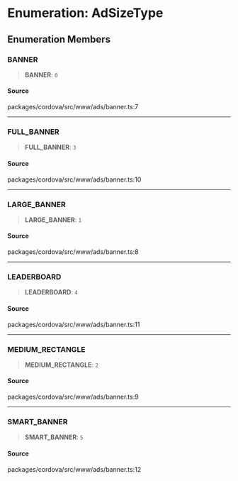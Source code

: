 # Enumeration: AdSizeType

## Enumeration Members

### BANNER

> **BANNER**: `0`

#### Source

packages/cordova/src/www/ads/banner.ts:7

***

### FULL\_BANNER

> **FULL\_BANNER**: `3`

#### Source

packages/cordova/src/www/ads/banner.ts:10

***

### LARGE\_BANNER

> **LARGE\_BANNER**: `1`

#### Source

packages/cordova/src/www/ads/banner.ts:8

***

### LEADERBOARD

> **LEADERBOARD**: `4`

#### Source

packages/cordova/src/www/ads/banner.ts:11

***

### MEDIUM\_RECTANGLE

> **MEDIUM\_RECTANGLE**: `2`

#### Source

packages/cordova/src/www/ads/banner.ts:9

***

### SMART\_BANNER

> **SMART\_BANNER**: `5`

#### Source

packages/cordova/src/www/ads/banner.ts:12
